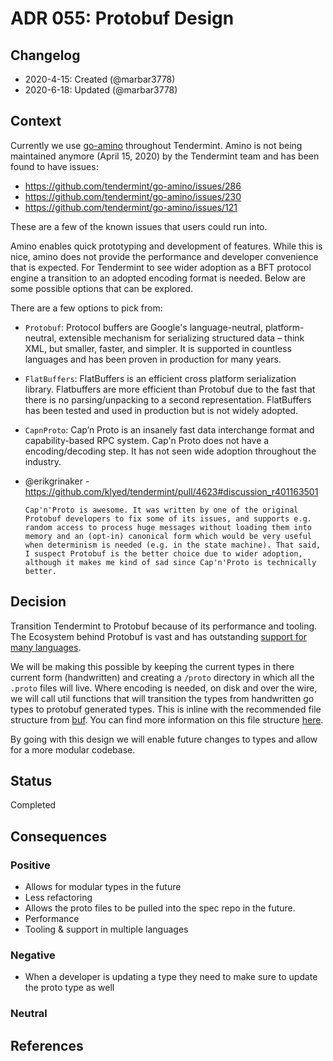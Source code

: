 # ADR 055: Protobuf Design

## Changelog

- 2020-4-15: Created (@marbar3778)
- 2020-6-18: Updated (@marbar3778)

## Context

Currently we use [go-amino](https://github.com/tendermint/go-amino) throughout Tendermint. Amino is not being maintained anymore (April 15, 2020) by the Tendermint team and has been found to have issues:

- https://github.com/tendermint/go-amino/issues/286
- https://github.com/tendermint/go-amino/issues/230
- https://github.com/tendermint/go-amino/issues/121

These are a few of the known issues that users could run into.

Amino enables quick prototyping and development of features. While this is nice, amino does not provide the performance and developer convenience that is expected. For Tendermint to see wider adoption as a BFT protocol engine a transition to an adopted encoding format is needed. Below are some possible options that can be explored.

There are a few options to pick from:

- `Protobuf`: Protocol buffers are Google's language-neutral, platform-neutral, extensible mechanism for serializing structured data – think XML, but smaller, faster, and simpler. It is supported in countless languages and has been proven in production for many years.

- `FlatBuffers`: FlatBuffers is an efficient cross platform serialization library. Flatbuffers are more efficient than Protobuf due to the fast that there is no parsing/unpacking to a second representation. FlatBuffers has been tested and used in production but is not widely adopted.

- `CapnProto`: Cap’n Proto is an insanely fast data interchange format and capability-based RPC system. Cap'n Proto does not have a encoding/decoding step. It has not seen wide adoption throughout the industry.

- @erikgrinaker - https://github.com/klyed/tendermint/pull/4623#discussion_r401163501
  ```
  Cap'n'Proto is awesome. It was written by one of the original Protobuf developers to fix some of its issues, and supports e.g. random access to process huge messages without loading them into memory and an (opt-in) canonical form which would be very useful when determinism is needed (e.g. in the state machine). That said, I suspect Protobuf is the better choice due to wider adoption, although it makes me kind of sad since Cap'n'Proto is technically better.
  ```

## Decision

Transition Tendermint to Protobuf because of its performance and tooling. The Ecosystem behind Protobuf is vast and has outstanding [support for many languages](https://developers.google.com/protocol-buffers/docs/tutorials).

We will be making this possible by keeping the current types in there current form (handwritten) and creating a `/proto` directory in which all the `.proto` files will live. Where encoding is needed, on disk and over the wire, we will call util functions that will transition the types from handwritten go types to protobuf generated types. This is inline with the recommended file structure from [buf](https://buf.build). You can find more information on this file structure [here](https://buf.build/docs/lint-checkers#file_layout).

By going with this design we will enable future changes to types and allow for a more modular codebase.

## Status

Completed

## Consequences

### Positive

- Allows for modular types in the future
- Less refactoring
- Allows the proto files to be pulled into the spec repo in the future.
- Performance
- Tooling & support in multiple languages

### Negative

- When a developer is updating a type they need to make sure to update the proto type as well

### Neutral

## References

